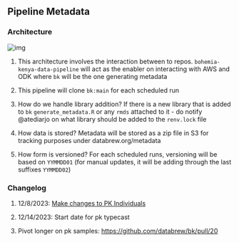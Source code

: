 ## Pipeline Metadata

### Architecture

![img](https://lucid.app/publicSegments/view/55d4c491-a697-4274-b067-246f52973fb0/image.jpeg)

1. This architecture involves the interaction between to repos. `bohemia-kenya-data-pipeline` will act as the enabler on interacting with AWS and ODK where `bk` will be the one generating metadata

2. This pipeline will clone `bk:main` for each scheduled run

3. How do we handle library addition? 
If there is a new library that is added to `bk` `generate_metadata.R` or any `rmds` attached to it - do notify @atediarjo on what library should be added to the `renv.lock` file

4. How data is stored?
Metadata will be stored as a zip file in S3 for tracking purposes under databrew.org/metadata

5. How form is versioned?
For each scheduled runs, versioning will be based on `YYMMDD01` (for manual updates, it will be adding through the last suffixes `YYMMDD02`)


### Changelog

1. 12/8/2023: [Make changes to PK Individuals](https://bohemiakenya.slack.com/archives/C059Q4RU2CA/p1702015098497179?thread_ts=1702014794.698659&cid=C059Q4RU2CA)

2. 12/14/2023: Start date for pk typecast

3. Pivot longer on pk samples: https://github.com/databrew/bk/pull/20
